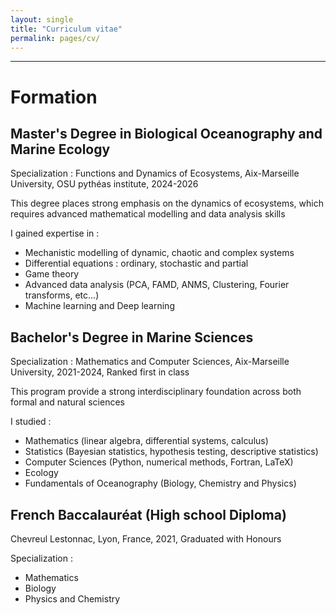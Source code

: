 ```yaml
---
layout: single
title: "Curriculum vitae"
permalink: pages/cv/
---
```


-------------------------------------------------------------------
# Formation 

## Master's Degree in Biological Oceanography and Marine Ecology
Specialization : Functions and Dynamics of Ecosystems,
Aix-Marseille University, OSU pythéas institute,
2024-2026

This degree places strong emphasis on the dynamics of ecosystems, which requires advanced mathematical modelling and data analysis skills

I gained expertise in : 
  - Mechanistic modelling of dynamic, chaotic and complex systems
  - Differential equations : ordinary, stochastic and partial 
  - Game theory
  - Advanced data analysis (PCA, FAMD, ANMS, Clustering, Fourier transforms, etc...)
  - Machine learning and Deep learning 

## Bachelor's Degree in Marine Sciences
Specialization : Mathematics and Computer Sciences, 
Aix-Marseille University,
2021-2024, Ranked first in class

This program provide a strong interdisciplinary foundation across both formal and natural sciences

I studied : 
  - Mathematics (linear algebra, differential systems, calculus)
  - Statistics (Bayesian statistics, hypothesis testing, descriptive statistics)
  - Computer Sciences (Python, numerical methods, Fortran, LaTeX)
  - Ecology
  - Fundamentals of Oceanography (Biology, Chemistry and Physics)

## French Baccalauréat (High school Diploma)
Chevreul Lestonnac, Lyon, France,
2021, Graduated with Honours

Specialization :
  - Mathematics
  - Biology
  - Physics and Chemistry

